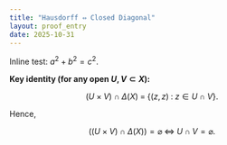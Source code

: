 ```yaml
---
title: "Hausdorff ⇔ Closed Diagonal"
layout: proof_entry
date: 2025-10-31
---
```


Inline test: $a^2+b^2=c^2$.

**Key identity (for any open $U,V \subset X$):**

$$
(U\times V)\cap \Delta(X) \;=\; \{(z,z)\;:\; z\in U\cap V\}.
$$

Hence,

$$
\bigl((U\times V)\cap \Delta(X)\bigr)=\varnothing \;\Longleftrightarrow\; U\cap V=\varnothing.
$$

